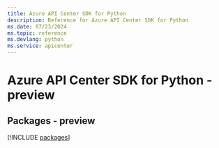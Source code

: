 ```yaml
---
title: Azure API Center SDK for Python
description: Reference for Azure API Center SDK for Python
ms.date: 07/23/2024
ms.topic: reference
ms.devlang: python
ms.service: apicenter
---
```

# Azure API Center SDK for Python - preview
## Packages - preview
[!INCLUDE [packages](api-center-index.md)]